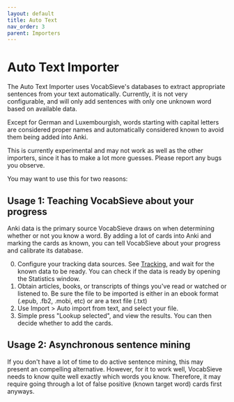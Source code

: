 ```yaml
---
layout: default
title: Auto Text
nav_order: 3
parent: Importers
---
```

# Auto Text Importer
The Auto Text Importer uses VocabSieve's databases to extract appropriate sentences from your text automatically. Currently, it is not very configurable, and will only add sentences with only one unknown word based on available data. 

Except for German and Luxembourgish, words starting with capital letters are considered proper names and automatically considered known to avoid them being added into Anki. 

This is currently experimental and may not work as well as the other importers, since it has to make a lot more guesses. Please report any bugs you observe. 

You may want to use this for two reasons:

## Usage 1: Teaching VocabSieve about your progress
Anki data is the primary source VocabSieve draws on when determining whether or not you know a word. By adding a lot of cards into Anki and marking the cards as known, you can tell VocabSieve about your progress and calibrate its database.

0. Configure your tracking data sources. See [Tracking]({{site.baseurl}}/configuration/tracking.html), and wait for the known data to be ready. You can check if the data is ready by opening the Statistics window.
1. Obtain articles, books, or transcripts of things you've read or watched or listened to. Be sure the file to be imported is either in an ebook format (.epub, .fb2, .mobi, etc) or are a text file (.txt)
2. Use Import > Auto import from text, and select your file.
3. Simple press "Lookup selected", and view the results. You can then decide whether to add the cards.

## Usage 2: Asynchronous sentence mining
If you don't have a lot of time to do active sentence mining, this may present an compelling alternative. However, for it to work well, VocabSieve needs to know quite well exactly which words you know. Therefore, it may require going through a lot of false positive (known target word) cards first anyways.